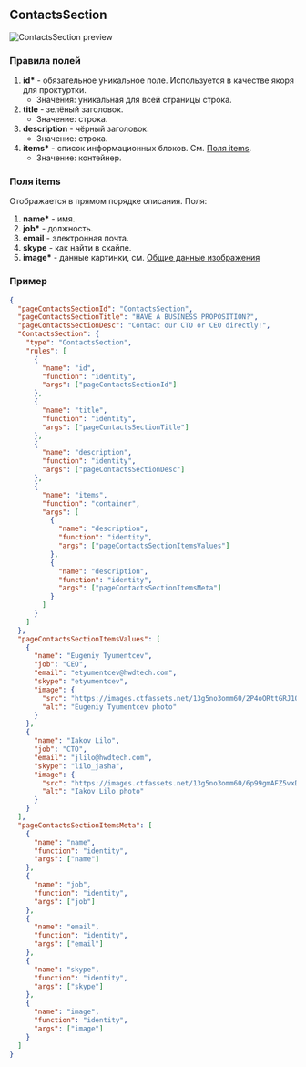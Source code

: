 ## ContactsSection

![ContactsSection preview](https://i.ibb.co/tHVCfv0/cs.png)

### Правила полей

1. **id\*** - обязательное уникальное поле. Используется в качестве якоря для проктуртки.
   - Значения: уникальная для всей страницы строка.
2. **title** - зелёный заголовок.
   - Значение: строка.
3. **description** - чёрный заголовок.
   - Значение: строка.
4. **items\*** - список информационных блоков. См. [Поля items](#Поля-items).
   - Значение: контейнер.

### Поля items

Отображается в прямом порядке описания. Поля:

1. **name\*** - имя.
2. **job\*** - должность.
3. **email** - электронная почта.
4. **skype** - как найти в скайпе.
5. **image\*** - данные картинки, см. [Общие данные изображения](../common/commonNestedComponents.md)

### Пример

```json
{
  "pageContactsSectionId": "ContactsSection",
  "pageContactsSectionTitle": "HAVE A BUSINESS PROPOSITION?",
  "pageContactsSectionDesc": "Contact our CTO or CEO directly!",
  "ContactsSection": {
    "type": "ContactsSection",
    "rules": [
      {
        "name": "id",
        "function": "identity",
        "args": ["pageContactsSectionId"]
      },
      {
        "name": "title",
        "function": "identity",
        "args": ["pageContactsSectionTitle"]
      },
      {
        "name": "description",
        "function": "identity",
        "args": ["pageContactsSectionDesc"]
      },
      {
        "name": "items",
        "function": "container",
        "args": [
          {
            "name": "description",
            "function": "identity",
            "args": ["pageContactsSectionItemsValues"]
          },
          {
            "name": "description",
            "function": "identity",
            "args": ["pageContactsSectionItemsMeta"]
          }
        ]
      }
    ]
  },
  "pageContactsSectionItemsValues": [
    {
      "name": "Eugeniy Tyumentcev",
      "job": "CEO",
      "email": "etyumentcev@hwdtech.com",
      "skype": "etyumentcev",
      "image": {
        "src": "https://images.ctfassets.net/13g5no3omm60/2P4oORttGRJ1QAgeTxbXHZ/46c90c92e3ad28a6a028a89f41c8d25c/eugeniy-tyumentcev-square.jpg",
        "alt": "Eugeniy Tyumentcev photo"
      }
    },
    {
      "name": "Iakov Lilo",
      "job": "CTO",
      "email": "jlilo@hwdtech.com",
      "skype": "lilo_jasha",
      "image": {
        "src": "https://images.ctfassets.net/13g5no3omm60/6p99gmAFZ5vxDlKM1gizro/70b5a56ee6babd1a93800c6d702c8da9/iakov-lilo-square.jpg",
        "alt": "Iakov Lilo photo"
      }
    }
  ],
  "pageContactsSectionItemsMeta": [
    {
      "name": "name",
      "function": "identity",
      "args": ["name"]
    },
    {
      "name": "job",
      "function": "identity",
      "args": ["job"]
    },
    {
      "name": "email",
      "function": "identity",
      "args": ["email"]
    },
    {
      "name": "skype",
      "function": "identity",
      "args": ["skype"]
    },
    {
      "name": "image",
      "function": "identity",
      "args": ["image"]
    }
  ]
}
```
